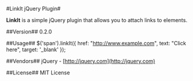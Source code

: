 #LinkIt jQuery Plugin#

**LinkIt** is a simple jQuery plugin that allows you to attach links to elements.

##Version##
0.2.0

##Usage##
    $('span').linkIt({
      href: "http://www.example.com",
      text: "Click here",
      target: '_blank'
    });

##Vendors##
jQuery - [http://jquery.com](http://jquery.com)

##License##
MIT License










